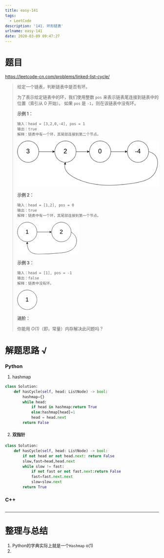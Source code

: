 ```yaml
---
title: easy-141
tags:
  - LeetCode
description: '141. 环形链表'
urlname: easy-141
date: 2020-03-09 09:47:27
---
```


# 题目

https://leetcode-cn.com/problems/linked-list-cycle/

> 给定一个链表，判断链表中是否有环。
>
> 为了表示给定链表中的环，我们使用整数 `pos` 来表示链表尾连接到链表中的位置（索引从 0 开始）。 如果 `pos` 是 `-1`，则在该链表中没有环。
>
>  
>
> **示例 1：**
>
> ```
> 输入：head = [3,2,0,-4], pos = 1
> 输出：true
> 解释：链表中有一个环，其尾部连接到第二个节点。
> ```
>
> ![img](easy-141/circularlinkedlist.png)
>
> **示例 2：**
>
> ```
> 输入：head = [1,2], pos = 0
> 输出：true
> 解释：链表中有一个环，其尾部连接到第一个节点。
> ```
>
> ![img](easy-141/circularlinkedlist_test2.png)
>
> **示例 3：**
>
> ```
> 输入：head = [1], pos = -1
> 输出：false
> 解释：链表中没有环。
> ```
>
> ![img](easy-141/circularlinkedlist_test3.png)
>
>  
>
> **进阶：**
>
> 你能用 *O(1)*（即，常量）内存解决此问题吗？



# 解题思路 √

### Python

1. hashmap

```python
class Solution:
    def hasCycle(self, head: ListNode) -> bool:
        hashmap={}
        while head:
            if head in hashmap:return True
            else:hashmap[head]=1
            head = head.next
        return False
```

2. #### 双指针


```python
class Solution:
    def hasCycle(self, head: ListNode) -> bool:
        if not head or not head.next: return False
        slow,fast=head,head.next
        while slow != fast:
            if not fast or not fast.next:return False
            fast=fast.next.next
            slow=slow.next
        return True
```



### C++

```cpp

```

---



# 整理与总结

1. Python的字典实际上就是一个`Hashmap` o(1)
2. 

